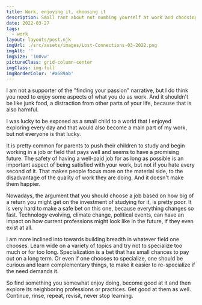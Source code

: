 ```yaml
---
title: Work, enjoying it, choosing it
description: Small rant about not numbing yourself at work and choosing a job for the long term
date: 2022-03-27
tags:
  - work
layout: layouts/post.njk
imgUrl: ./src/assets/images/Lost-Connections-03-2022.png
imgAlt: ''
imgSize: '100vw'
pictureClass: grid-column-center
imgClass: img-full
imgBorderColor: '#a689ab'
---
```


I am not a supporter of the "finding your passion" narrative, but I do think you need to enjoy some aspects of what you do as work. And it shouldn't be like junk food, a distraction from other parts of your life, because that is also harmful.

I was lucky to be exposed as a small child to a world that I enjoyed exploring every day and that would also become a main part of my work, but not everyone is that lucky.

It is pretty common for parents to push their children to study and begin working in a job or field that pays well and seems to have a promising future. The safety of having a well-paid job for as long as possible is an important aspect of being satisfied with your work, but not if you hate every second of it. That makes people focus more on the material side, to the disadvantage of the quality of work they are doing. And it doesn't make them happier.

Nowadays, the argument that you should choose a job based on how big of a return you might get on the investment of studying for it, is pretty poor. It is very hard to make a safe bet on this one, because everything changes so fast. Technology evolving, climate change, political events, can have an impact on how current professions might look like in the future, if they even exist at all.

I am more inclined into towards building breadth in whatever field one chooses. Learn wide on a variety of topics and try not to specialize too much or for too long. Specialization is a bet that has small chances to pay out on a long term. Or even if one chooses to specialize, one should be curious and learn complementary things, to make it easier to re-specialize if the need demands it.

So find something you somewhat enjoy doing, become good at it and then explore its neighboring professions or practices. Get good at them as well. Continue, rinse, repeat, revisit, never stop learning.

